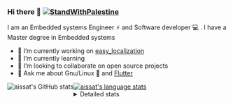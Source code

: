 <!--[![Stand With Palestine](https://raw.githubusercontent.com/TheBSD/StandWithPalestine/main/banner-no-action.svg)](https://thebsd.github.io/StandWithPalestine)-->
### Hi there 👋   [![StandWithPalestine](https://raw.githubusercontent.com/TheBSD/StandWithPalestine/main/badges/StandWithPalestine.svg)](https://github.com/TheBSD/StandWithPalestine/blob/main/docs/README.md)

I am an Embedded systems Engineer ⚡️ and Software developer 💻 . I have a Master degree in Embedded systems
- 🔭 I’m currently working on [easy_localization](https://pub.dev/packages/easy_localization)
- 🌱 I’m currently learning 
- 👯 I’m looking to collaborate on open source projects
- 💬 Ask me about  Gnu/Linux 🐧 and [Flutter](https://flutter.dev) 

<a href="https://profile-summary-for-github.com/user/aissat">
  <img align="left" height="170px" src="https://github-readme-stats.vercel.app/api?username=aissat&show_icons=true&line_height=27&count_private=true&include_all_commits=true" alt="aissat's GitHub stats"/>
  <img src="https://github-readme-stats.vercel.app/api/top-langs/?username=aissat&hide_langs_below=5&layout=compact" alt="aissat's language stats"/>
</a>

<details>
<summary>Detailed stats</summary>
 

### 🧐 Waka Stats

<!--START_SECTION:waka-->
![Code Time](http://img.shields.io/badge/Code%20Time-6%2C568%20hrs%2039%20mins-blue)

![Profile Views](http://img.shields.io/badge/Profile%20Views-6-blue)

![Lines of code](https://img.shields.io/badge/From%20Hello%20World%20I%27ve%20Written-2.2%20million%20lines%20of%20code-blue)

**🐱 My GitHub Data** 

> 📦 123.2 kB Used in GitHub's Storage 
 > 
> 💼 Opted to Hire
 > 
> 📜 172 Public Repositories 
 > 
> 🔑 32 Private Repositories 
 > 
**I'm a Night 🦉** 

```text
🌞 Morning                596 commits         ██░░░░░░░░░░░░░░░░░░░░░░░   07.66 % 
🌆 Daytime                1326 commits        ████░░░░░░░░░░░░░░░░░░░░░   17.04 % 
🌃 Evening                3255 commits        ██████████░░░░░░░░░░░░░░░   41.84 % 
🌙 Night                  2603 commits        ████████░░░░░░░░░░░░░░░░░   33.46 % 
```
📅 **I'm Most Productive on Thursday** 

```text
Monday                   725 commits         ██░░░░░░░░░░░░░░░░░░░░░░░   09.32 % 
Tuesday                  1205 commits        ████░░░░░░░░░░░░░░░░░░░░░   15.49 % 
Wednesday                951 commits         ███░░░░░░░░░░░░░░░░░░░░░░   12.22 % 
Thursday                 1558 commits        █████░░░░░░░░░░░░░░░░░░░░   20.03 % 
Friday                   1323 commits        ████░░░░░░░░░░░░░░░░░░░░░   17.01 % 
Saturday                 1284 commits        ████░░░░░░░░░░░░░░░░░░░░░   16.50 % 
Sunday                   734 commits         ██░░░░░░░░░░░░░░░░░░░░░░░   09.43 % 
```


📊 **This Week I Spent My Time On** 

```text
🕑︎ Time Zone: Africa/Algiers

💬 Programming Languages: 
YAML                     23 hrs 12 mins      ██████████░░░░░░░░░░░░░░░   40.85 % 
Other                    12 hrs 50 mins      ██████░░░░░░░░░░░░░░░░░░░   22.60 % 
Nginx configuration file 10 hrs 12 mins      ████░░░░░░░░░░░░░░░░░░░░░   17.98 % 
Bash                     6 hrs 41 mins       ███░░░░░░░░░░░░░░░░░░░░░░   11.79 % 
Docker                   1 hr 54 mins        █░░░░░░░░░░░░░░░░░░░░░░░░   03.37 % 

🔥 Editors: 
VS Code                  56 hrs 48 mins      █████████████████████████   100.00 % 

💻 Operating System: 
Linux                    56 hrs 48 mins      █████████████████████████   100.00 % 
```

**I Mostly Code in Dart** 

```text
Dart                     33 repos            ████████░░░░░░░░░░░░░░░░░   31.73 % 
C++                      11 repos            ███░░░░░░░░░░░░░░░░░░░░░░   10.58 % 
TypeScript               11 repos            ███░░░░░░░░░░░░░░░░░░░░░░   10.58 % 
Dockerfile               4 repos             █░░░░░░░░░░░░░░░░░░░░░░░░   03.85 % 
Rust                     3 repos             █░░░░░░░░░░░░░░░░░░░░░░░░   02.88 % 
```



**Timeline**

![Lines of Code chart](https://raw.githubusercontent.com/aissat/aissat/master/assets/bar_graph.png)


 Last Updated on 09/02/2025 01:16:44 UTC
<!--END_SECTION:waka-->

</details>

